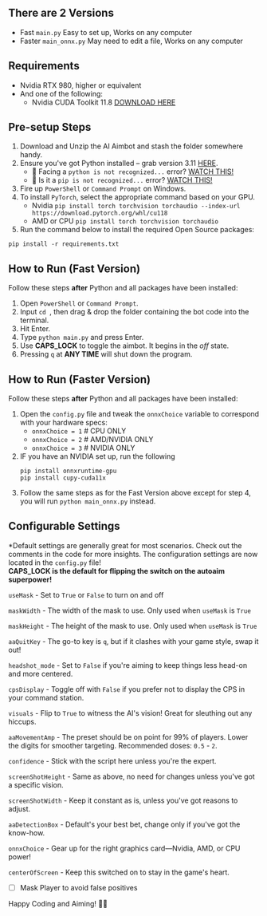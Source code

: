 
## There are 2 Versions
- Fast `main.py` Easy to set up, Works on any computer 
- Faster `main_onnx.py` May need to edit a file, Works on any computer 

## Requirements
- Nvidia RTX 980, higher or equivalent
- And one of the following:
  - Nvidia CUDA Toolkit 11.8 [DOWNLOAD HERE](https://developer.nvidia.com/cuda-11-8-0-download-archive)

## Pre-setup Steps
1. Download and Unzip the AI Aimbot and stash the folder somewhere handy.
2. Ensure you've got Python installed – grab version 3.11 [HERE](https://www.python.org/downloads/release/python-3116/).
   - 🛑 Facing a `python is not recognized...` error? [WATCH THIS!](https://youtu.be/E2HvWhhAW0g)
   - 🛑 Is it a `pip is not recognized...` error? [WATCH THIS!](https://youtu.be/zWYvRS7DtOg)
3. Fire up `PowerShell` or `Command Prompt` on Windows.
4. To install `PyTorch`, select the appropriate command based on your GPU.
    - Nvidia `pip install torch torchvision torchaudio --index-url https://download.pytorch.org/whl/cu118`
    - AMD or CPU `pip install torch torchvision torchaudio`
5. Run the command below to install the required Open Source packages:
```
pip install -r requirements.txt
```

## How to Run (Fast Version)
Follow these steps **after** Python and all packages have been installed:

1. Open `PowerShell` or `Command Prompt`.
2. Input `cd `, then drag & drop the folder containing the bot code into the terminal.
3. Hit Enter.
4. Type `python main.py` and press Enter.
5. Use **CAPS_LOCK** to toggle the aimbot. It begins in the *off* state.
6. Pressing `q` at **ANY TIME** will shut down the program.

## How to Run (Faster Version)
Follow these steps **after** Python and all packages have been installed:

1. Open the `config.py` file and tweak the `onnxChoice` variable to correspond with your hardware specs:
    - `onnxChoice = 1` # CPU ONLY
    - `onnxChoice = 2` # AMD/NVIDIA ONLY
    - `onnxChoice = 3` # NVIDIA ONLY 
2. IF you have an NVIDIA set up, run the following
    ```
    pip install onnxruntime-gpu
    pip install cupy-cuda11x
    ```
2. Follow the same steps as for the Fast Version above except for step 4, you will run `python main_onnx.py` instead.

## Configurable Settings

*Default settings are generally great for most scenarios. Check out the comments in the code for more insights. The configuration settings are now located in the `config.py` file!<br>
**CAPS_LOCK is the default for flipping the switch on the autoaim superpower!**

`useMask` - Set to `True` or `False` to turn on and off 

`maskWidth` - The width of the mask to use. Only used when `useMask` is `True` 

`maskHeight` - The height of the mask to use. Only used when `useMask` is `True` 

`aaQuitKey` - The go-to key is `q`, but if it clashes with your game style, swap it out!

`headshot_mode` - Set to `False` if you're aiming to keep things less head-on and more centered. 

`cpsDisplay` - Toggle off with `False` if you prefer not to display the CPS in your command station.

`visuals` - Flip to `True` to witness the AI's vision! Great for sleuthing out any hiccups. 

`aaMovementAmp` - The preset should be on point for 99% of players. Lower the digits for smoother targeting. Recommended doses: `0.5` - `2`. 

`confidence` - Stick with the script here unless you're the expert.

`screenShotHeight` - Same as above, no need for changes unless you've got a specific vision.

`screenShotWidth` - Keep it constant as is, unless you've got reasons to adjust.

`aaDetectionBox` - Default's your best bet, change only if you've got the know-how. 

`onnxChoice` - Gear up for the right graphics card—Nvidia, AMD, or CPU power!

`centerOfScreen` - Keep this switched on to stay in the game's heart.

 - [ ] Mask Player to avoid false positives


Happy Coding and Aiming! 🎉👾
